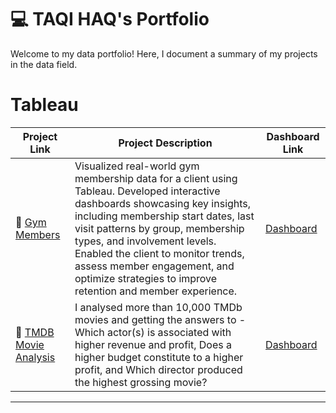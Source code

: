 # 💻 TAQI HAQ's Portfolio
Welcome to my data portfolio! Here, I document a summary of my projects in the data field.

# Tableau

| Project Link | Project Description | Dashboard Link |
|---|---|---|
| 💪 [Gym Members](https://github.com/haqtaqi/portfolio) | Visualized real-world gym membership data for a client using Tableau. Developed interactive dashboards showcasing key insights, including membership start dates, last visit patterns by group, membership types, and involvement levels. Enabled the client to monitor trends, assess member engagement, and optimize strategies to improve retention and member experience. | [Dashboard](https://public.tableau.com/app/profile/taqihaq/viz/Gym_17379196553110/Dashboard1) |
| 🦠 [TMDB Movie Analysis](https://github.com/haqtaqi/portfolio) |I analysed more than 10,000 TMDb movies and getting the answers to - Which actor(s) is associated with higher revenue and profit, Does a higher budget constitute to a higher profit, and Which director produced the highest grossing movie?	 | [Dashboard](https://github.com/haqtaqi/portfolio) |

***


